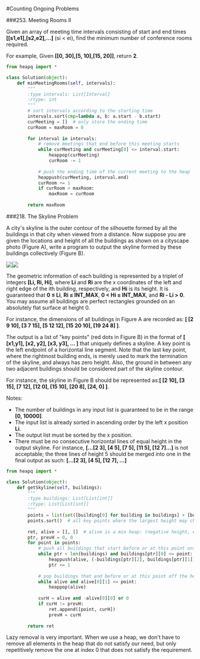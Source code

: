 #Counting Ongoing Problems

###253. Meeting Rooms II

Given an array of meeting time intervals consisting of start and end times **[[s1,e1],[s2,e2],...]** (si < ei), find the minimum number of conference rooms required.

For example,
Given **[[0, 30],[5, 10],[15, 20]]**,
return **2**.

```python
from heapq import *

class Solution(object):
    def minMeetingRooms(self, intervals):
        """
        :type intervals: List[Interval]
        :rtype: int
        """
        # sort intervals according to the starting time
        intervals.sort(cmp=lambda a, b: a.start - b.start)
        curMeeting = []  # only store the ending time
        curRoom = maxRoom = 0
        
        for interval in intervals:
            # remove meetings that end before this meeting starts
            while curMeeting and curMeeting[0] <= interval.start:
                heappop(curMeeting)
                curRoom -= 1
            
            # push the ending time of the current meeting to the heap
            heappush(curMeeting, interval.end)
            curRoom += 1
            if curRoom > maxRoom:
                maxRoom = curRoom
            
        return maxRoom
```


###218. The Skyline Problem

A city's skyline is the outer contour of the silhouette formed by all the buildings in that city when viewed from a distance. Now suppose you are given the locations and height of all the buildings as shown on a cityscape photo (Figure A), write a program to output the skyline formed by these buildings collectively (Figure B).

![](https://leetcode.com/static/images/problemset/skyline1.jpg)![](https://leetcode.com/static/images/problemset/skyline2.jpg)

The geometric information of each building is represented by a triplet of integers **[Li, Ri, Hi]**, where **Li** and **Ri** are the x coordinates of the left and right edge of the ith building, respectively, and **Hi** is its height. It is guaranteed that **0 ≤ Li**, **Ri ≤ INT_MAX**, **0 < Hi ≤ INT_MAX**, and **Ri - Li > 0**. You may assume all buildings are perfect rectangles grounded on an absolutely flat surface at height 0.

For instance, the dimensions of all buildings in Figure A are recorded as: **[ [2 9 10], [3 7 15], [5 12 12], [15 20 10], [19 24 8] ]**.

The output is a list of "key points" (red dots in Figure B) in the format of **[ [x1,y1], [x2, y2], [x3, y3], ... ]** that uniquely defines a skyline. A key point is the left endpoint of a horizontal line segment. Note that the last key point, where the rightmost building ends, is merely used to mark the termination of the skyline, and always has zero height. Also, the ground in between any two adjacent buildings should be considered part of the skyline contour.

For instance, the skyline in Figure B should be represented as:**[ [2 10], [3 15], [7 12], [12 0], [15 10], [20 8], [24, 0] ]**.

Notes:

- The number of buildings in any input list is guaranteed to be in the range **[0, 10000]**.
- The input list is already sorted in ascending order by the left x position **Li**.
- The output list must be sorted by the x position.
- There must be no consecutive horizontal lines of equal height in the output skyline. For instance, **[...[2 3], [4 5], [7 5], [11 5], [12 7]...]** is not acceptable; the three lines of height 5 should be merged into one in the final output as such: **[...[2 3], [4 5], [12 7], ...]**

```python
from heapq import *

class Solution(object):
    def getSkyline(self, buildings):
        """
        :type buildings: List[List[int]]
        :rtype: List[List[int]]
        """
        points = list(set([building[0] for building in buildings] + [building[1] for building in buildings]))
        points.sort()  # all key points where the largest height may change, in ascending order
        
        ret, alive = [], []  # alive is a min heap: (negative height, end point)
        ptr, prevH = 0, 0
        for point in points:
            # push all buildings that start before or at this point onto the heap
            while ptr < len(buildings) and buildings[ptr][0] <= point:
                heappush(alive, (-buildings[ptr][2], buildings[ptr][1]))
                ptr += 1
            
            # pop buildings that end before or at this point off the heap (note this is a lazy removal)
            while alive and alive[0][1] <= point:
                heappop(alive)
            
            curH = alive and -alive[0][0] or 0
            if curH != prevH:
                ret.append([point, curH])
                prevH = curH
        
        return ret
```

Lazy removal is very important. When we use a heap, we don't have to remove all elements in the heap that do not satisfy our need, but only repetitively remove the one at index 0 that does not satisfy the requirement.
